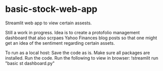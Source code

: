# basic-stock-web-app
Streamlit web app to view certain assests. 

Still a work in progress. Idea is to create a protofolio management dashboard that also scrpaes Yahoo Finances blog posts so that one might get an idea of the sentiment regarding certain assets.

To run as a local host:
Save the code as is. Make sure all packages are installed. Run the code. Run the following to view in browser:
!streamlit run "basic st dashboard.py"
